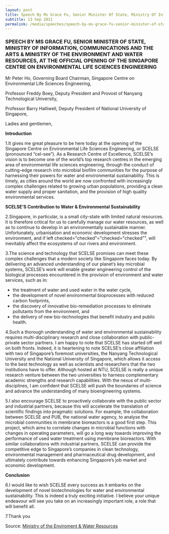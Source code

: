 ```yaml
---
layout: post
title: Speech By Ms Grace Fu, Senior Minister Of State, Ministry Of Information, Communications And The Arts & Ministry Of The Environment And Water Resources, At The Official Opening Of The Singapore Centre On Environmental Life Sciences Engineering
subtitle: 13 Sep 2011
permalink: /media/speeches/speech-by-ms-grace-fu-senior-minister-of-state-ministry-of-information-communications-and-the-arts-ministry-of-the-environment-and-water-resources-at-the-official
---
```


### SPEECH BY MS GRACE FU, SENIOR MINISTER OF STATE, MINISTRY OF INFORMATION, COMMUNICATIONS AND THE ARTS & MINISTRY OF THE ENVIRONMENT AND WATER RESOURCES, AT THE OFFICIAL OPENING OF THE SINGAPORE CENTRE ON ENVIRONMENTAL LIFE SCIENCES ENGINEERING

Mr Peter Ho, Governing Board Chairman, Singapore Centre on Environmental Life Sciences Engineering,

Professor Freddy Boey, Deputy President and Provost of Nanyang Technological University,

Professor Barry Halliwell, Deputy President of National University of Singapore,

Ladies and gentlemen,

**Introduction**

1.It gives me great pleasure to be here today at the opening of the Singapore Centre on Environmental Life Sciences Engineering, or SCELSE (pronounced “cel-see”). As a Research Centre of Excellence, SCELSE’s vision is to become one of the world’s top research centres in the emerging area of environmental life sciences engineering, through the conduct of cutting-edge research into microbial biofilm communities for the purpose of harnessing their powers for water and environmental sustainability.  This is timely, as cities around the world are now confronted with increasingly complex challenges related to growing urban populations, providing a clean water supply and proper sanitation, and the provision of high quality environmental services.


**SCELSE’S Contribution to Water & Environmental Sustainability**

2.Singapore, in particular, is a small city-state with limited natural resources. It is therefore critical for us to carefully manage our water resources, as well as to continue to develop in an environmentally sustainable manner. Unfortunately, urbanisation and economic development stresses the environment, and if left checked="checked"="checked="checked"", will inevitably affect the ecosystems of our rivers and environment.

3.The science and technology that SCELSE promises can meet these complex challenges that a modern society like Singapore faces today. By delivering an advanced understanding of our planet’s key microbial systems, SCELSE’s work will enable greater engineering control of the biological processes encountered in the provision of environment and water services, such as in:

* the treatment of water and used water in the water cycle,  
* the development of novel environmental bioprocesses with reduced carbon footprints,  
* the discovery of innovative bio-remediation processes to eliminate pollutants from the environment, and  
* the delivery of new bio-technologies that benefit industry and public health.

4.Such a thorough understanding of water and environmental sustainability requires multi-disciplinary research and close collaboration with public-private sector partners. I am happy to note that SCELSE has started off well on both fronts. Indeed, it is heartening to note SCELSE’s close affiliation with two of Singapore’s foremost universities, the Nanyang Technological University and the National University of Singapore, which allows it access to the best technology as well as scientists and researchers that the two institutions have to offer. Although hosted at NTU, SCELSE is really a unique research venture between the two universities to harness complementary academic strengths and research capabilities. With the nexus of multi-disciplines, I am confident that SCELSE will push the boundaries of science and advance the understanding of many bioengineering systems.

5.I also encourage SCELSE to proactively collaborate with the public sector and industrial partners, because this will accelerate the translation of scientific findings into pragmatic solutions. For example, the collaboration between SCELSE and PUB, the national water agency, to analyse the microbial communities in membrane bioreactors is a good first step. This project, which aims to correlate changes in microbial functions with changes in operating parameters, will go a long way towards improving the performance of used water treatment using membrane bioreactors. With similar collaborations with industrial partners, SCELSE can provide the competitive edge to Singapore’s companies in clean technology, environmental management and pharmaceutical drug development, and ultimately contribute towards enhancing Singapore’s job market and economic development.

**Conclusion**

6.I would like to wish SCELSE every success as it embarks on the development of novel biotechnologies for water and environmental sustainability. This is indeed a truly exciting initiative. I believe your unique endeavour will see you take on an increasingly important role, a role that will benefit all.

7.Thank you



Source: [<a href="https://www.mewr.gov.sg/news/speech-by-ms-grace-fu--senior-minister-of-state--ministry-of-information--communications-and-the-arts-and-ministry-of-the-environment-and-water-resources--at-the-official-opening-of-the-singapore-centre-on-environmental-life-sciences-engineering-14-sep-2011" target="_blank">Ministry of the Enviroment & Water Resources</a>](https://www.mewr.gov.sg/news/speech-by-ms-grace-fu--senior-minister-of-state--ministry-of-information--communications-and-the-arts-and-ministry-of-the-environment-and-water-resources--at-the-official-opening-of-the-singapore-centre-on-environmental-life-sciences-engineering-14-sep-2011)